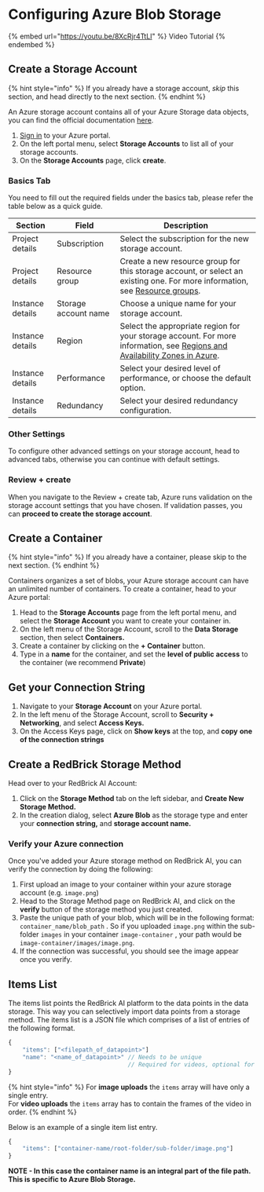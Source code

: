 # Configuring Azure Blob Storage

{% embed url="https://youtu.be/8XcRjr4TtLI" %}
Video Tutorial
{% endembed %}

## Create a Storage Account

{% hint style="info" %}
If you already have a storage account, _skip_ this section, and head directly to the next section.
{% endhint %}

An Azure storage account contains all of your Azure Storage data objects, you can find the official documentation [here](https://docs.microsoft.com/en-us/azure/storage/common/storage-account-create?toc=%2Fazure%2Fstorage%2Fblobs%2Ftoc.json\&tabs=azure-portal).&#x20;

1. [Sign in](https://portal.azure.com) to your Azure portal.
2. On the left portal menu, select **Storage Accounts** to list all of your storage accounts.&#x20;
3. On the **Storage Accounts** page, click **create**.

### Basics Tab&#x20;

You need to fill out the required fields under the basics tab, please refer the table below as a quick guide.

| Section          | Field                | Description                                                                                                                                                                                                                      |
| ---------------- | -------------------- | -------------------------------------------------------------------------------------------------------------------------------------------------------------------------------------------------------------------------------- |
| Project details  | Subscription         | Select the subscription for the new storage account.                                                                                                                                                                             |
| Project details  | Resource group       | Create a new resource group for this storage account, or select an existing one. For more information, see [Resource groups](https://docs.microsoft.com/en-us/azure/azure-resource-manager/management/overview#resource-groups). |
| Instance details | Storage account name | Choose a unique name for your storage account.                                                                                                                                                                                   |
| Instance details | Region               | Select the appropriate region for your storage account. For more information, see [Regions and Availability Zones in Azure](https://docs.microsoft.com/en-us/azure/availability-zones/az-overview).                              |
| Instance details | Performance          | Select your desired level of performance, or choose the default option.                                                                                                                                                          |
| Instance details | Redundancy           | Select your desired redundancy configuration.                                                                                                                                                                                    |

### Other Settings

To configure other advanced settings on your storage account, head to advanced tabs, otherwise you can continue with default settings.&#x20;

### Review + create

When you navigate to the Review + create tab, Azure runs validation on the storage account settings that you have chosen. If validation passes, you can **proceed to create the storage account**.

## Create a Container

{% hint style="info" %}
If you already have a container, please skip to the next section.
{% endhint %}

Containers organizes a set of blobs, your Azure storage account can have an unlimited number of containers. To create a container, head to your Azure portal:&#x20;

1. Head to the **Storage Accounts** page from the left portal menu, and select the **Storage Account** you want to create your container in.
2. On the left menu of the Storage Account, scroll to the **Data Storage** section, then select **Containers.**
3. Create a container by clicking on the **+ Container** button.&#x20;
4. Type in a **name** for the container, and set the **level of public access** to the container (we recommend **Private**)

## Get your Connection String

1. Navigate to your **Storage Account** on your Azure portal.&#x20;
2. In the left menu of the Storage Account, scroll to **Security + Networking**, and select **Access Keys.**&#x20;
3. On the Access Keys page, click on **Show keys** at the top, and **copy** **one of the connection strings**

## **Create a RedBrick Storage Method**

Head over to your RedBrick AI Account:&#x20;

1. Click on the **Storage Method** tab on the left sidebar, and **Create New Storage Method.**&#x20;
2. In the creation dialog, select **Azure Blob** as the storage type and enter your **connection string,** and **storage account name.**&#x20;

### Verify your Azure connection

Once you've added your Azure storage method on RedBrick AI, you can verify the connection by doing the following:&#x20;

1. First upload an image to your container within your azure storage account (e.g. `image.png`)
2. Head to the Storage Method page on RedBrick AI, and click on the **verify** button of the storage method you just created.&#x20;
3. Paste the unique path of your blob, which will be in the following format: `container_name/blob_path` . So if you uploaded `image.png` within the sub-folder `images` in your container `image-container` , your path would be `image-container/images/image.png`.
4. If the connection was successful, you should see the image appear once you verify.

## Items List

The items list points the RedBrick AI platform to the data points in the data storage. This way you can selectively import data points from a storage method. The items list is a JSON file which comprises of a list of entries of the following format.

```javascript
{
    "items": ["<filepath_of_datapoint>"]
    "name": "<name_of_datapoint>" // Needs to be unique
                                  // Required for videos, optional for images
}
```

{% hint style="info" %}
For **image uploads** the `items` array will have only a single entry. \
For **video uploads** the `items` array has to contain the frames of the video in order.&#x20;
{% endhint %}

Below is an example of a single item list entry.&#x20;

```javascript
{
    "items": ["container-name/root-folder/sub-folder/image.png"]
}
```

**NOTE - In this case the container name is an integral part of the file path. This is specific to Azure Blob Storage.**&#x20;
